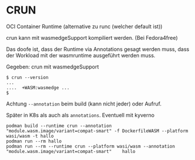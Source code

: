 # CRUN

OCI Container Runtime (alternative zu runc (welcher default ist))

crun kann mit wasmedgeSupport kompiliert werden. (Bei Fedora4free)

Das doofe ist, dass der Runtime via Annotations gesagt werden muss, dass der Workload mit der wasmruntime ausgeführt werden muss.

Gegeben: crun mit wasmedgeSupport

~~~
$ crun --version
...
....  +WASM:wasmedge ...
$ 
~~~

Achtung `--annotation` beim build (kann nicht jeder) oder Aufruf.

Später in K8s als auch als `annotations`. Eventuell mit kyverno

~~~
podman build --runtime crun --annotation "module.wasm.image/variant=compat-smart" -f DockerfileWASM --platform wasi/wasm -t hallo 
podman run --rm hallo
podman run --rm --runtime crun --platform wasi/wasm --annotation "module.wasm.image/variant=compat-smart"    hallo 
~~~

